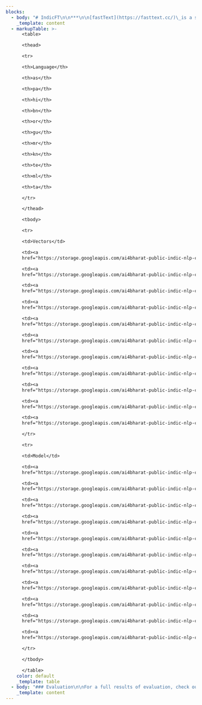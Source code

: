 ```yaml
---
blocks:
  - body: "# IndicFT\n\n***\n\n[fastText](https://fasttext.cc/)\_is a subword-aware word embedding model. It is particularly well-suited for Indian languages due to their highly agglutinative morphology. We train fastText models on our IndicNLP Corpora and evaluate them on a set of tasks to measure its performance.\n\nOur fastText models are available for 11 Indian languages: Assamese, Bengali, English, Gujarati, Hindi, Kannada, Malayalam, Marathi, Oriya, Punjabi, Tamil, Telugu.\n\n### Usage\n\nTo use our fastText models, first\_[download them](https://indicnlp.ai4bharat.org/indicft/#downloads). Next, install the fastText library:\n\n```\npip3 install fasttext\n\n```\n\nand then load the models like this:\n\n```\nimport fasttext\nmodel = fasttext.load_model(path_to_binary_file)\n\n```\n\nFor instructions on how to use these models, please refer to the official\_[fastText documentation](https://fasttext.cc/docs/en/support.html)\n\n### Downloads\n"
    _template: content
  - markupTable: >-
      <table>

      <thead>

      <tr>

      <th>Language</th>

      <th>as</th>

      <th>pa</th>

      <th>hi</th>

      <th>bn</th>

      <th>or</th>

      <th>gu</th>

      <th>mr</th>

      <th>kn</th>

      <th>te</th>

      <th>ml</th>

      <th>ta</th>

      </tr>

      </thead>

      <tbody>

      <tr>

      <td>Vectors</td>

      <td><a
      href="https://storage.googleapis.com/ai4bharat-public-indic-nlp-corpora/embedding-v2/indicnlp.ft.as.300.vec">link</a></td>

      <td><a
      href="https://storage.googleapis.com/ai4bharat-public-indic-nlp-corpora/embedding-v2/indicnlp.ft.pa.300.vec">link</a></td>

      <td><a
      href="https://storage.googleapis.com/ai4bharat-public-indic-nlp-corpora/embedding-v2/indicnlp.ft.hi.300.vec">link</a></td>

      <td><a
      href="https://storage.googleapis.com/ai4bharat-public-indic-nlp-corpora/embedding-v2/indicnlp.ft.bn.300.vec">link</a></td>

      <td><a
      href="https://storage.googleapis.com/ai4bharat-public-indic-nlp-corpora/embedding-v2/indicnlp.ft.or.300.vec">link</a></td>

      <td><a
      href="https://storage.googleapis.com/ai4bharat-public-indic-nlp-corpora/embedding-v2/indicnlp.ft.gu.300.vec">link</a></td>

      <td><a
      href="https://storage.googleapis.com/ai4bharat-public-indic-nlp-corpora/embedding-v2/indicnlp.ft.mr.300.vec">link</a></td>

      <td><a
      href="https://storage.googleapis.com/ai4bharat-public-indic-nlp-corpora/embedding-v2/indicnlp.ft.kn.300.vec">link</a></td>

      <td><a
      href="https://storage.googleapis.com/ai4bharat-public-indic-nlp-corpora/embedding-v2/indicnlp.ft.te.300.vec">link</a></td>

      <td><a
      href="https://storage.googleapis.com/ai4bharat-public-indic-nlp-corpora/embedding-v2/indicnlp.ft.ml.300.vec">link</a></td>

      <td><a
      href="https://storage.googleapis.com/ai4bharat-public-indic-nlp-corpora/embedding-v2/indicnlp.ft.ta.300.vec">link</a></td>

      </tr>

      <tr>

      <td>Model</td>

      <td><a
      href="https://storage.googleapis.com/ai4bharat-public-indic-nlp-corpora/embedding-v2/indicnlp.ft.as.300.bin">link</a></td>

      <td><a
      href="https://storage.googleapis.com/ai4bharat-public-indic-nlp-corpora/embedding-v2/indicnlp.ft.pa.300.bin">link</a></td>

      <td><a
      href="https://storage.googleapis.com/ai4bharat-public-indic-nlp-corpora/embedding-v2/indicnlp.ft.hi.300.bin">link</a></td>

      <td><a
      href="https://storage.googleapis.com/ai4bharat-public-indic-nlp-corpora/embedding-v2/indicnlp.ft.bn.300.bin">link</a></td>

      <td><a
      href="https://storage.googleapis.com/ai4bharat-public-indic-nlp-corpora/embedding-v2/indicnlp.ft.or.300.bin">link</a></td>

      <td><a
      href="https://storage.googleapis.com/ai4bharat-public-indic-nlp-corpora/embedding-v2/indicnlp.ft.gu.300.bin">link</a></td>

      <td><a
      href="https://storage.googleapis.com/ai4bharat-public-indic-nlp-corpora/embedding-v2/indicnlp.ft.mr.300.bin">link</a></td>

      <td><a
      href="https://storage.googleapis.com/ai4bharat-public-indic-nlp-corpora/embedding-v2/indicnlp.ft.kn.300.bin">link</a></td>

      <td><a
      href="https://storage.googleapis.com/ai4bharat-public-indic-nlp-corpora/embedding-v2/indicnlp.ft.te.300.bin">link</a></td>

      <td><a
      href="https://storage.googleapis.com/ai4bharat-public-indic-nlp-corpora/embedding-v2/indicnlp.ft.ml.300.bin">link</a></td>

      <td><a
      href="https://storage.googleapis.com/ai4bharat-public-indic-nlp-corpora/embedding-v2/indicnlp.ft.ta.300.bin">link</a></td>

      </tr>

      </tbody>

      </table>
    color: default
    _template: table
  - body: "### Evaluation\n\nFor a full results of evaluation, check our\_[paper](https://indicnlp.ai4bharat.org/papers/arxiv2020\\_indicnlp\\_corpus.pdf). Here, we show some of the evaluations.\n\n#### Word Similarity\n\nLanguagefastText wikifastText wiki+CCIndic fastTextpa0.4670.384**0.445**hi0.5750.551**0.598**gu0.5070.521**0.600**mr0.497**0.544**0.509te0.5590.543**0.578**ta**0.439**0.4380.422Average0.5070.497**0.525**\n\n#### News Genre Classification\n\nLanguagefastText wikifastText wiki+CCIndic fastTextpa**97.12**95.5396.47bn96.5797.57**97.71**or94.8096.20**98.43**gu95.1294.63**99.02**mr96.4497.07**99.37**kn95.9396.53**97.43**te98.6798.08**99.17**ml89.0289.18**92.83**ta95.9995.90**97.26**Average95.5295.63**97.52**\n\n### Citing\n\nIf you are using IndicFT, please cite the following\_[paper](https://aclanthology.org/2020.findings-emnlp.445):\n\n```\n@inproceedings{kakwani2020indicnlpsuite,\n    title={{IndicNLPSuite: Monolingual Corpora, Evaluation Benchmarks and Pre-trained Multilingual Language Models for Indian Languages}},\n    author={Divyanshu Kakwani and Anoop Kunchukuttan and Satish Golla and Gokul N.C. and Avik Bhattacharyya and Mitesh M. Khapra and Pratyush Kumar},\n    year={2020},\n    booktitle={Findings of EMNLP},\n}\n\n```\n\n### License\n\nThe IndicFT embeddings are released under the MIT License.\n"
    _template: content
---
```



